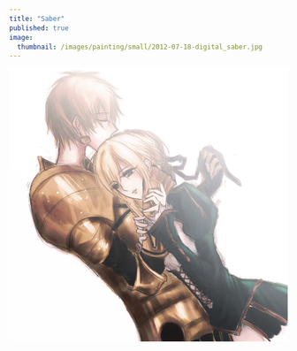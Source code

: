 ```yaml
---
title: "Saber"
published: true
image: 
  thumbnail: /images/painting/small/2012-07-18-digital_saber.jpg
---
```

<img src="/images/painting/2012-07-18-digital_saber.jpg">

